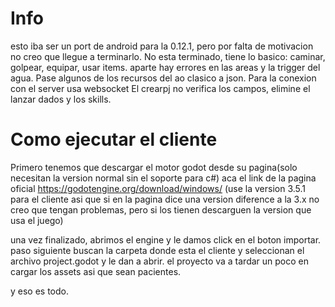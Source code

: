 # Info
esto iba ser un port de android para la 0.12.1, pero por falta de motivacion no creo que llegue a terminarlo.
No esta terminado, tiene lo basico: caminar, golpear, equipar, usar items. aparte hay errores en las areas y la trigger del agua.
Pase algunos de los recursos del ao clasico a json.
Para la conexion con el server usa websocket
El crearpj no verifica los campos, elimine el lanzar dados y los skills.

# Como ejecutar el cliente
Primero tenemos que descargar el motor godot desde su pagina(solo necesitan la version normal sin el soporte para c#)
aca el link de la pagina oficial https://godotengine.org/download/windows/ (use la version 3.5.1 para el cliente asi que si en la pagina dice una version diference a la 3.x no creo que tengan problemas, pero si los tienen descarguen la version que usa el juego)

una vez finalizado, abrimos el engine y le damos click en el boton importar. paso siguiente buscan la carpeta donde esta el cliente y seleccionan el archivo project.godot y le dan a abrir.
el proyecto va a tardar un poco en cargar los assets asi que sean pacientes.

y eso es todo.

